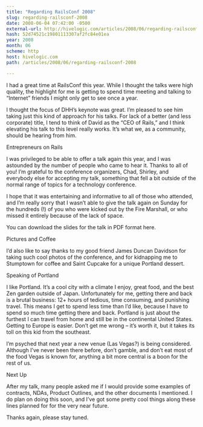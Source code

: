 ```yaml
---
title: "Regarding RailsConf 2008"
slug: regarding-railsconf-2008
date: 2008-06-04 07:42:00 -0500
external-url: http://hivelogic.com/articles/2008/06/regarding-railsconf-2008
hash: 52d74521c19801113307af2fc84e01ea
year: 2008
month: 06
scheme: http
host: hivelogic.com
path: /articles/2008/06/regarding-railsconf-2008

---
```


I had a great time at RailsConf this year. While I thought the talks were high quality, the highlight for me is getting to spend time meeting and talking to “Internet” friends I might only get to see once a year.



I thought the focus of DHH’s keynote was great. I’m pleased to see him taking just this kind of approach for his talks. For lack of a better (and less corporate) title, I tend to think of David as the “CEO of Rails,” and I think elevating his talk to this level really works. It’s what we, as a community, should be hearing from him.



Entrepreneurs on Rails


I was privileged to be able to offer a talk again this year, and I was astounded by the number of people who came to hear it. Thanks to all of you! I’m grateful to the conference organizers, Chad, Shirley, and everybody else for accepting my talk, something that fell a bit outside of the normal range of topics for a technology conference.



I hope that it was entertaining and informative to all of those who attended, and I’m really sorry that I wasn’t able to give the talk again on Sunday for the hundreds (!) of you who were kicked out by the Fire Marshall, or who missed it entirely because of the lack of space.



You can download the slides for the talk in PDF format here.



Pictures and Coffee


I’d also like to say thanks to my good friend James Duncan Davidson for taking such cool photos of the conference, and for kidnapping me to Stumptown for coffee and Saint Cupcake for a unique Portland dessert.



Speaking of Portland


I like Portland. It’s a cool city with a climate I enjoy, great food, and the best Zen garden outside of Japan. Unfortunately for me, getting there and back is a brutal business: 12+ hours of tedious, time consuming, and punishing travel. This means I get to spend less time than I’d like, because I have to spend so much time getting there and back. Portland is just about the furthest I can travel from home and still be in the continental United States. Getting to Europe is easier. Don’t get me wrong – it’s worth it, but it takes its toll on this kid from the southeast.



I’m psyched that next year a new venue (Las Vegas?) is being considered. Although I’ve never been there before, don’t gamble, and don’t eat most of the food Vegas is known for, anything a bit more central is a boon for the rest of us.



Next Up


After my talk, many people asked me if I would provide some examples of contracts, NDAs, Product Outlines, and the other documents I mentioned. I do plan on doing this soon, and I’ve got some pretty cool things along these lines planned for for the very near future.



Thanks again, please stay tuned.

